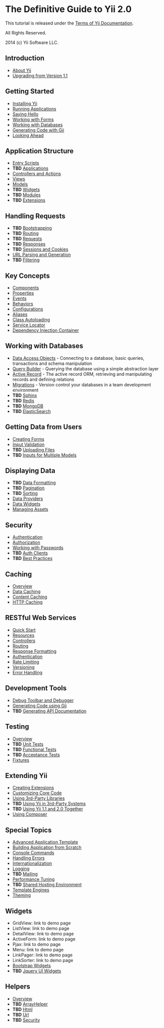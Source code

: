 The Definitive Guide to Yii 2.0
===============================

This tutorial is released under the [Terms of Yii Documentation](http://www.yiiframework.com/doc/terms/).

All Rights Reserved.

2014 (c) Yii Software LLC.


Introduction
------------

* [About Yii](intro-yii.md)
* [Upgrading from Version 1.1](intro-upgrade-from-v1.md)


Getting Started
---------------

* [Installing Yii](start-installation.md)
* [Running Applications](start-workflow.md)
* [Saying Hello](start-hello.md)
* [Working with Forms](start-forms.md)
* [Working with Databases](start-databases.md)
* [Generating Code with Gii](start-gii.md)
* [Looking Ahead](start-looking-head.md)


Application Structure
---------------------

* [Entry Scripts](structure-entry-scripts.md)
* **TBD** [Applications](structure-applications.md)
* [Controllers and Actions](structure-controllers.md)
* [Views](structure-views.md)
* [Models](structure-models.md)
* **TBD** [Widgets](structure-widgets.md)
* **TBD** [Modules](structure-modules.md)
* **TBD** [Extensions](structure-extensions.md)


Handling Requests
-----------------

* **TBD** [Bootstrapping](runtime-bootstrapping.md)
* **TBD** [Routing](runtime-routing.md)
* **TBD** [Requests](runtime-requests.md)
* **TBD** [Responses](runtime-responses.md)
* **TBD** [Sessions and Cookies](runtime-sessions-cookies.md)
* [URL Parsing and Generation](runtime-url-handling.md)
* **TBD** [Filtering](runtime-filtering.md)


Key Concepts
------------

* [Components](concept-components.md)
* [Properties](concept-properties.md)
* [Events](concept-events.md)
* [Behaviors](concept-behaviors.md)
* [Configurations](concept-configurations.md)
* [Aliases](concept-aliases.md)
* [Class Autoloading](concept-autoloading.md)
* [Service Locator](concept-service-locator.md)
* [Dependency Injection Container](concept-di-container.md)


Working with Databases
----------------------

* [Data Access Objects](db-dao.md) - Connecting to a database, basic queries, transactions and schema manipulation
* [Query Builder](db-query-builder.md) - Querying the database using a simple abstraction layer
* [Active Record](db-active-record.md) - The active record ORM, retrieving and manipulating records and defining relations
* [Migrations](db-migrations.md) - Version control your databases in a team development environment
* **TBD** [Sphinx](db-sphinx.md)
* **TBD** [Redis](db-redis.md)
* **TBD** [MongoDB](db-mongodb.md)
* **TBD** [ElasticSearch](db-elastic-search.md)


Getting Data from Users
-----------------------

* [Creating Forms](input-forms.md)
* [Input Validation](input-validation.md)
* **TBD** [Uploading Files](input-file-uploading.md)
* **TBD** [Inputs for Multiple Models](input-multiple-models.md)


Displaying Data
---------------

* **TBD** [Data Formatting](output-formatting.md)
* **TBD** [Pagination](output-pagination.md)
* **TBD** [Sorting](output-sorting.md)
* [Data Providers](output-data-providers.md)
* [Data Widgets](output-data-widgets.md)
* [Managing Assets](output-assets.md)


Security
--------

* [Authentication](security-authentication.md)
* [Authorization](security-authorization.md)
* [Working with Passwords](security-passwords.md)
* **TBD** [Auth Clients](security-auth-clients.md)
* **TBD** [Best Practices](security-best-practices.md)


Caching
-------

* [Overview](caching-overview.md)
* [Data Caching](caching-data.md)
* [Content Caching](caching-content.md)
* [HTTP Caching](caching-http.md)


RESTful Web Services
--------------------

* [Quick Start](rest-quick-start.md)
* [Resources](rest-resources.md)
* [Controllers](rest-controllers.md)
* [Routing](rest-routing.md)
* [Response Formatting](rest-response-formatting.md)
* [Authentication](rest-authentication.md)
* [Rate Limiting](rest-rate-limiting.md)
* [Versioning](rest-versioning.md)
* [Error Handling](rest-error-handling.md)


Development Tools
-----------------

* [Debug Toolbar and Debugger](tool-debugger.md)
* [Generating Code using Gii](tool-gii.md)
* **TBD** [Generating API Documentation](tool-api-doc.md)


Testing
-------

* [Overview](test-overview.md)
* **TBD** [Unit Tests](test-unit.md)
* **TBD** [Functional Tests](test-functional.md)
* **TBD** [Acceptance Tests](test-acceptance.md)
* [Fixtures](test-fixtures.md)


Extending Yii
-------------

* [Creating Extensions](extend-creating-extensions.md)
* [Customizing Core Code](extend-customizing-core.md)
* [Using 3rd-Party Libraries](extend-using-libs.md)
* **TBD** [Using Yii in 3rd-Party Systems](extend-embedding-in-others.md)
* **TBD** [Using Yii 1.1 and 2.0 Together](extend-using-v1-v2.md)
* [Using Composer](extend-using-composer.md)


Special Topics
--------------

* [Advanced Application Template](tutorial-advanced-app.md)
* [Building Application from Scratch](tutorial-start-from-scratch.md)
* [Console Commands](tutorial-console.md)
* [Handling Errors](tutorial-handling-errors.md)
* [Internationalization](tutorial-i18n.md)
* [Logging](tutorial-logging.md)
* **TBD** [Mailing](tutorial-mailing.md)
* [Performance Tuning](tutorial-performance-tuning.md)
* **TBD** [Shared Hosting Environment](tutorial-shared-hosting.md)
* [Template Engines](tutorial-template-engines.md)
* [Theming](tutorial-theming.md)


Widgets
-------

* GridView: link to demo page
* ListView: link to demo page
* DetailView: link to demo page
* ActiveForm: link to demo page
* Pjax: link to demo page
* Menu: link to demo page
* LinkPager: link to demo page
* LinkSorter: link to demo page
* [Bootstrap Widgets](bootstrap-widgets.md)
* **TBD** [Jquery UI Widgets](jui-widgets.md)


Helpers
-------

* [Overview](helper-overview.md)
* **TBD** [ArrayHelper](helper-array.md)
* **TBD** [Html](helper-html.md)
* **TBD** [Url](helper-url.md)
* **TBD** [Security](helper-security.md)

